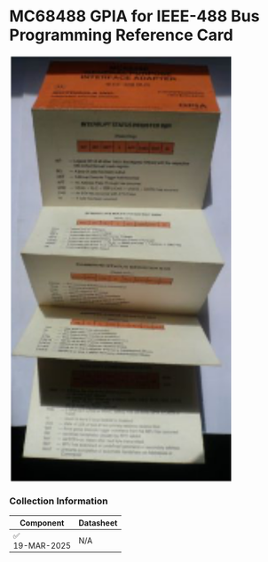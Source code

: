 #  MC68488 GPIA for IEEE-488 Bus Programming Reference Card
<img src="/images/MC68488.1.png" width="400" align="center">


### Collection Information

| Component | Datasheet |
|--         |--         |
| :white_check_mark: <br />19-MAR-2025 | N/A |




